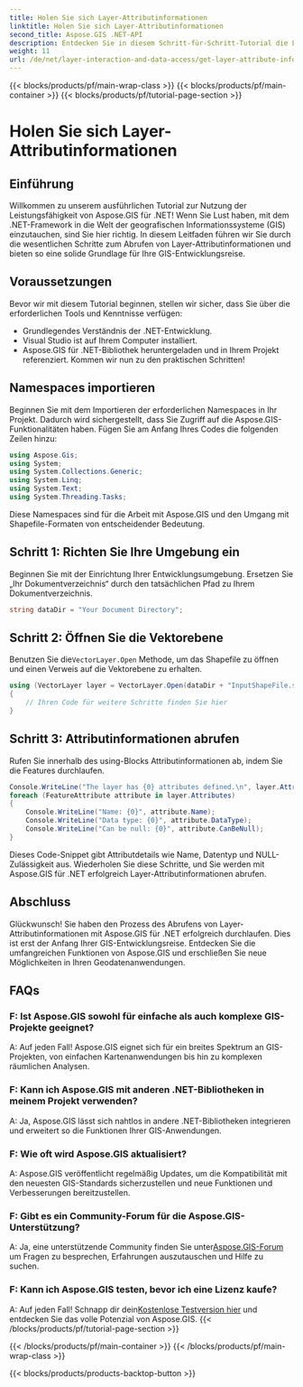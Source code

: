 ```yaml
---
title: Holen Sie sich Layer-Attributinformationen
linktitle: Holen Sie sich Layer-Attributinformationen
second_title: Aspose.GIS .NET-API
description: Entdecken Sie in diesem Schritt-für-Schritt-Tutorial die Leistungsfähigkeit von Aspose.GIS für .NET. Rufen Sie mühelos Layer-Attributinformationen ab. Laden Sie jetzt Ihre kostenlose Testversion herunter!
weight: 11
url: /de/net/layer-interaction-and-data-access/get-layer-attribute-information/
---
```


{{< blocks/products/pf/main-wrap-class >}}
{{< blocks/products/pf/main-container >}}
{{< blocks/products/pf/tutorial-page-section >}}

# Holen Sie sich Layer-Attributinformationen

## Einführung
Willkommen zu unserem ausführlichen Tutorial zur Nutzung der Leistungsfähigkeit von Aspose.GIS für .NET! Wenn Sie Lust haben, mit dem .NET-Framework in die Welt der geografischen Informationssysteme (GIS) einzutauchen, sind Sie hier richtig. In diesem Leitfaden führen wir Sie durch die wesentlichen Schritte zum Abrufen von Layer-Attributinformationen und bieten so eine solide Grundlage für Ihre GIS-Entwicklungsreise.
## Voraussetzungen
Bevor wir mit diesem Tutorial beginnen, stellen wir sicher, dass Sie über die erforderlichen Tools und Kenntnisse verfügen:
- Grundlegendes Verständnis der .NET-Entwicklung.
- Visual Studio ist auf Ihrem Computer installiert.
- Aspose.GIS für .NET-Bibliothek heruntergeladen und in Ihrem Projekt referenziert.
Kommen wir nun zu den praktischen Schritten!
## Namespaces importieren
Beginnen Sie mit dem Importieren der erforderlichen Namespaces in Ihr Projekt. Dadurch wird sichergestellt, dass Sie Zugriff auf die Aspose.GIS-Funktionalitäten haben. Fügen Sie am Anfang Ihres Codes die folgenden Zeilen hinzu:
```csharp
using Aspose.Gis;
using System;
using System.Collections.Generic;
using System.Linq;
using System.Text;
using System.Threading.Tasks;
```
Diese Namespaces sind für die Arbeit mit Aspose.GIS und den Umgang mit Shapefile-Formaten von entscheidender Bedeutung.
## Schritt 1: Richten Sie Ihre Umgebung ein
Beginnen Sie mit der Einrichtung Ihrer Entwicklungsumgebung. Ersetzen Sie „Ihr Dokumentverzeichnis“ durch den tatsächlichen Pfad zu Ihrem Dokumentverzeichnis.
```csharp
string dataDir = "Your Document Directory";
```
## Schritt 2: Öffnen Sie die Vektorebene
 Benutzen Sie die`VectorLayer.Open` Methode, um das Shapefile zu öffnen und einen Verweis auf die Vektorebene zu erhalten.
```csharp
using (VectorLayer layer = VectorLayer.Open(dataDir + "InputShapeFile.shp", Drivers.Shapefile))
{
    // Ihren Code für weitere Schritte finden Sie hier
}
```
## Schritt 3: Attributinformationen abrufen
Rufen Sie innerhalb des using-Blocks Attributinformationen ab, indem Sie die Features durchlaufen.
```csharp
Console.WriteLine("The layer has {0} attributes defined.\n", layer.Attributes.Count);
foreach (FeatureAttribute attribute in layer.Attributes)
{
    Console.WriteLine("Name: {0}", attribute.Name);
    Console.WriteLine("Data type: {0}", attribute.DataType);
    Console.WriteLine("Can be null: {0}", attribute.CanBeNull);
}
```
Dieses Code-Snippet gibt Attributdetails wie Name, Datentyp und NULL-Zulässigkeit aus.
Wiederholen Sie diese Schritte, und Sie werden mit Aspose.GIS für .NET erfolgreich Layer-Attributinformationen abrufen.
## Abschluss
Glückwunsch! Sie haben den Prozess des Abrufens von Layer-Attributinformationen mit Aspose.GIS für .NET erfolgreich durchlaufen. Dies ist erst der Anfang Ihrer GIS-Entwicklungsreise. Entdecken Sie die umfangreichen Funktionen von Aspose.GIS und erschließen Sie neue Möglichkeiten in Ihren Geodatenanwendungen.

## FAQs
### F: Ist Aspose.GIS sowohl für einfache als auch komplexe GIS-Projekte geeignet?
A: Auf jeden Fall! Aspose.GIS eignet sich für ein breites Spektrum an GIS-Projekten, von einfachen Kartenanwendungen bis hin zu komplexen räumlichen Analysen.
### F: Kann ich Aspose.GIS mit anderen .NET-Bibliotheken in meinem Projekt verwenden?
A: Ja, Aspose.GIS lässt sich nahtlos in andere .NET-Bibliotheken integrieren und erweitert so die Funktionen Ihrer GIS-Anwendungen.
### F: Wie oft wird Aspose.GIS aktualisiert?
A: Aspose.GIS veröffentlicht regelmäßig Updates, um die Kompatibilität mit den neuesten GIS-Standards sicherzustellen und neue Funktionen und Verbesserungen bereitzustellen.
### F: Gibt es ein Community-Forum für die Aspose.GIS-Unterstützung?
 A: Ja, eine unterstützende Community finden Sie unter[Aspose.GIS-Forum](https://forum.aspose.com/c/gis/33) um Fragen zu besprechen, Erfahrungen auszutauschen und Hilfe zu suchen.
### F: Kann ich Aspose.GIS testen, bevor ich eine Lizenz kaufe?
 A: Auf jeden Fall! Schnapp dir dein[Kostenlose Testversion hier](https://releases.aspose.com/) und entdecken Sie das volle Potenzial von Aspose.GIS.
{{< /blocks/products/pf/tutorial-page-section >}}

{{< /blocks/products/pf/main-container >}}
{{< /blocks/products/pf/main-wrap-class >}}

{{< blocks/products/products-backtop-button >}}

